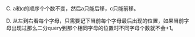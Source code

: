 C. a和c的顺序个个数不变，然后a只能后移，c只能前移。

D. 从左到右看每个字母，只需要记下当前每个字母最后出现的位置，如果当前字母出现过那么二分query到那个相同字母的位置时不同字母个数就不会+1。

